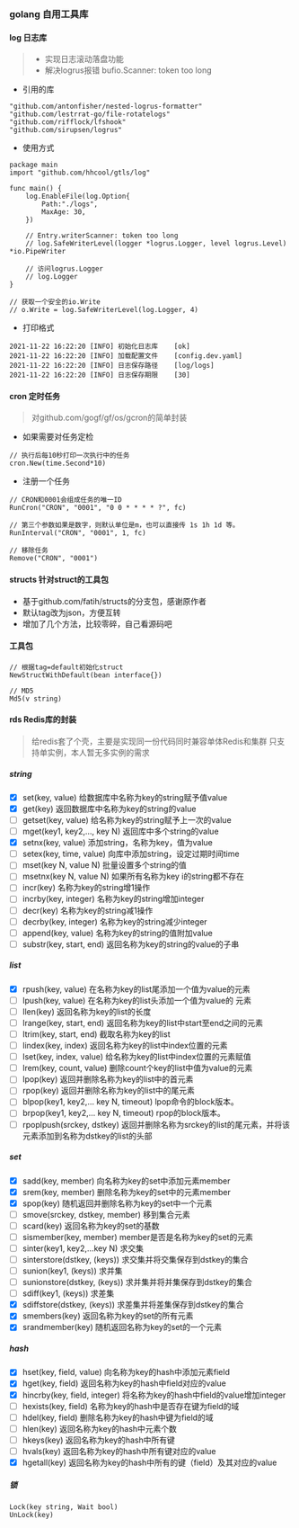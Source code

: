 ### golang 自用工具库

#### log 日志库 
> - 实现日志滚动落盘功能
> - 解决logrus报错 bufio.Scanner: token too long

- 引用的库
```
"github.com/antonfisher/nested-logrus-formatter"
"github.com/lestrrat-go/file-rotatelogs"
"github.com/rifflock/lfshook"
"github.com/sirupsen/logrus"
```
- 使用方式
```
package main
import "github.com/hhcool/gtls/log"

func main() {
	log.EnableFile(log.Option{
		Path:"./logs",
		MaxAge: 30,
    })
	
	// Entry.writerScanner: token too long
	// log.SafeWriterLevel(logger *logrus.Logger, level logrus.Level) *io.PipeWriter
	
	// 访问logrus.Logger
	// log.Logger
}

// 获取一个安全的io.Write
// o.Write = log.SafeWriterLevel(log.Logger, 4)
```
- 打印格式
```
2021-11-22 16:22:20 [INFO] 初始化日志库    [ok]
2021-11-22 16:22:20 [INFO] 加载配置文件    [config.dev.yaml]
2021-11-22 16:22:20 [INFO] 日志保存路径    [log/logs]
2021-11-22 16:22:20 [INFO] 日志保存期限    [30]
```


#### cron 定时任务
> 对github.com/gogf/gf/os/gcron的简单封装

- 如果需要对任务定检
```
// 执行后每10秒打印一次执行中的任务
cron.New(time.Second*10)
```
- 注册一个任务
``` 
// CRON和0001会组成任务的唯一ID
RunCron("CRON", "0001", "0 0 * * * * ?", fc)

// 第三个参数如果是数字，则默认单位是m，也可以直接传 1s 1h 1d 等。
RunInterval("CRON", "0001", 1, fc)

// 移除任务
Remove("CRON", "0001")
```



#### structs 针对struct的工具包
- 基于github.com/fatih/structs的分支包，感谢原作者
- 默认tag改为json，方便互转
- 增加了几个方法，比较零碎，自己看源码吧

#### 工具包
``` 
// 根据tag=default初始化struct
NewStructWithDefault(bean interface{})

// MD5
Md5(v string)
```


#### rds Redis库的封装
> 给redis套了个壳，主要是实现同一份代码同时兼容单体Redis和集群
> 只支持单实例，本人暂无多实例的需求

##### string
- [x] set(key, value)             给数据库中名称为key的string赋予值value
- [x] get(key)                    返回数据库中名称为key的string的value
- [ ] getset(key, value)          给名称为key的string赋予上一次的value
- [ ] mget(key1, key2,…, key N)   返回库中多个string的value
- [x] setnx(key, value)           添加string，名称为key，值为value
- [ ] setex(key, time, value)     向库中添加string，设定过期时间time
- [ ] mset(key N, value N)        批量设置多个string的值
- [ ] msetnx(key N, value N)      如果所有名称为key i的string都不存在
- [ ] incr(key)                   名称为key的string增1操作
- [ ] incrby(key, integer)        名称为key的string增加integer
- [ ] decr(key)                   名称为key的string减1操作
- [ ] decrby(key, integer)        名称为key的string减少integer
- [ ] append(key, value)          名称为key的string的值附加value
- [ ] substr(key, start, end)     返回名称为key的string的value的子串

##### list
- [x] rpush(key, value)           在名称为key的list尾添加一个值为value的元素
- [ ] lpush(key, value)           在名称为key的list头添加一个值为value的 元素
- [ ] llen(key)                   返回名称为key的list的长度
- [ ] lrange(key, start, end)     返回名称为key的list中start至end之间的元素
- [ ] ltrim(key, start, end)      截取名称为key的list
- [ ] lindex(key, index)          返回名称为key的list中index位置的元素
- [ ] lset(key, index, value)     给名称为key的list中index位置的元素赋值
- [ ] lrem(key, count, value)     删除count个key的list中值为value的元素
- [ ] lpop(key)                   返回并删除名称为key的list中的首元素
- [ ] rpop(key)                   返回并删除名称为key的list中的尾元素
- [ ] blpop(key1, key2,… key N, timeout)  lpop命令的block版本。
- [ ] brpop(key1, key2,… key N, timeout)  rpop的block版本。
- [ ] rpoplpush(srckey, dstkey)           返回并删除名称为srckey的list的尾元素，并将该元素添加到名称为dstkey的list的头部

##### set
- [x] sadd(key, member)               向名称为key的set中添加元素member
- [x] srem(key, member)               删除名称为key的set中的元素member
- [x] spop(key)                       随机返回并删除名称为key的set中一个元素
- [ ] smove(srckey, dstkey, member)   移到集合元素
- [ ] scard(key)                      返回名称为key的set的基数
- [ ] sismember(key, member)          member是否是名称为key的set的元素
- [ ] sinter(key1, key2,…key N)       求交集
- [ ] sinterstore(dstkey, (keys))     求交集并将交集保存到dstkey的集合
- [ ] sunion(key1, (keys))            求并集
- [ ] sunionstore(dstkey, (keys))     求并集并将并集保存到dstkey的集合
- [ ] sdiff(key1, (keys))             求差集
- [x] sdiffstore(dstkey, (keys))      求差集并将差集保存到dstkey的集合
- [x] smembers(key)                   返回名称为key的set的所有元素
- [x] srandmember(key)                随机返回名称为key的set的一个元素

##### hash
- [x] hset(key, field, value)      向名称为key的hash中添加元素field
- [x] hget(key, field)             返回名称为key的hash中field对应的value
- [x] hincrby(key, field, integer) 将名称为key的hash中field的value增加integer
- [ ] hexists(key, field)          名称为key的hash中是否存在键为field的域
- [ ] hdel(key, field)             删除名称为key的hash中键为field的域
- [ ] hlen(key)                    返回名称为key的hash中元素个数
- [ ] hkeys(key)                   返回名称为key的hash中所有键
- [ ] hvals(key)                   返回名称为key的hash中所有键对应的value
- [x] hgetall(key)                 返回名称为key的hash中所有的键（field）及其对应的value

##### 锁
```
Lock(key string, Wait bool)
UnLock(key)
```